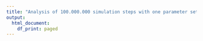 ```yaml
---
title: "Analysis of 100.000.000 simulation steps with one parameter set"
output:
  html_document:
    df_print: paged
---
```










